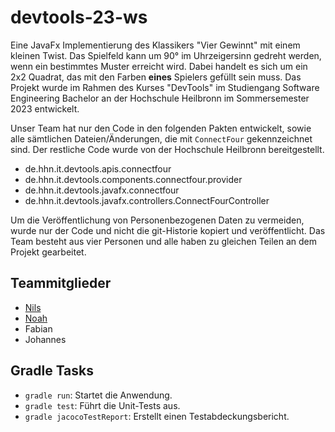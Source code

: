 # devtools-23-ws

Eine JavaFx Implementierung des Klassikers "Vier Gewinnt" mit einem kleinen Twist.
Das Spielfeld kann um 90° im Uhrzeigersinn gedreht werden, wenn ein bestimmtes Muster erreicht wird.
Dabei handelt es sich um ein 2x2 Quadrat, das mit den Farben **eines** Spielers gefüllt sein muss.
Das Projekt wurde im Rahmen des Kurses "DevTools" im Studiengang Software Engineering Bachelor an der
Hochschule Heilbronn im Sommersemester 2023 entwickelt.

Unser Team hat nur den Code in den folgenden Pakten entwickelt, sowie alle sämtlichen Dateien/Änderungen, die
mit `ConnectFour` gekennzeichnet sind. Der restliche Code wurde von der Hochschule Heilbronn bereitgestellt.

- de.hhn.it.devtools.apis.connectfour
- de.hhn.it.devtools.components.connectfour.provider
- de.hhn.it.devtools.javafx.connectfour
- de.hhn.it.devtools.javafx.controllers.ConnectFourController

Um die Veröffentlichung von Personenbezogenen Daten zu vermeiden, wurde nur der Code und nicht die
git-Historie kopiert und veröffentlicht. Das Team besteht aus vier Personen und alle haben zu gleichen
Teilen an dem Projekt gearbeitet.

## Teammitglieder
- [Nils](https://github.com/nocheatoriginal)
- [Noah](https://github.com/mochiqt)
- Fabian
- Johannes

## Gradle Tasks

- `gradle run`: Startet die Anwendung.
- `gradle test`: Führt die Unit-Tests aus.
- `gradle jacocoTestReport`: Erstellt einen Testabdeckungsbericht.